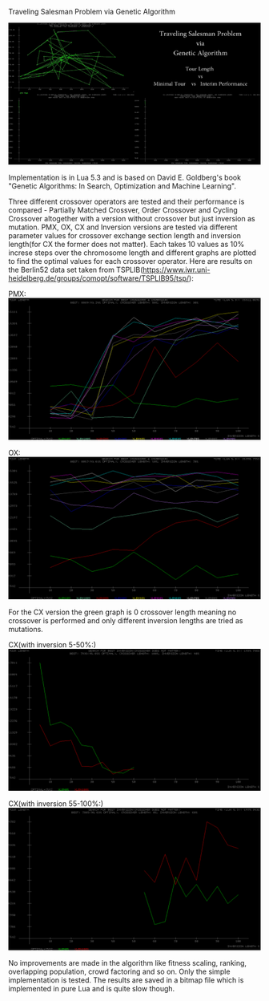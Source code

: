 Traveling Salesman Problem via Genetic Algorithm

![](TSP_PMX.gif?raw=true "")

Implementation is in Lua 5.3 and is based on David E. Goldberg's book "Genetic Algorithms: In Search, Optimization and Machine Learning".

Three different crossover operators are tested and their performance is compared - Partially Matched Crossver, Order Crossover and Cycling Crossover altogether with a version without crossover but just inversion as mutation. PMX, OX, CX and Inversion versions are tested via different parameter values for crossover exchange section length and inversion length(for CX the former does not matter). Each takes 10 values as 10% increse steps over the chromosome length and different graphs are plotted to find the optimal values for each crossover operator. Here are results on the Berlin52 data set taken from TSPLIB(https://www.iwr.uni-heidelberg.de/groups/comopt/software/TSPLIB95/tsp/):

PMX:
![](TSP/Berlin52_Multi_PMX.bmp?raw=true "")

OX:
![](TSP/Berlin52_Multi_OX.bmp?raw=true "")

For the CX version the green graph is 0 crossover length meaning no crossover is performed and only different inversion lengths are tried as mutations.

CX(with inversion 5-50%:)
![](TSP/Berlin52_5_50_Multi_CX.bmp?raw=true "")

CX(with inversion 55-100%:)
![](TSP/Berlin52_55_100_Multi_CX.bmp?raw=true "")


No improvements are made in the algorithm like fitness scaling, ranking, overlapping population, crowd factoring and so on. Only the simple  implementation is tested. The results are saved in a bitmap file which is implemented in pure Lua and is quite slow though.

